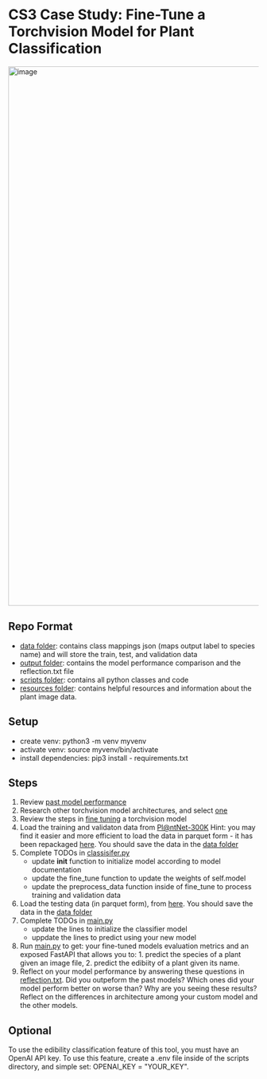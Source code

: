 # CS3 Case Study: Fine-Tune a Torchvision Model for Plant Classification

<img width="1082" alt="image" src="https://github.com/user-attachments/assets/09999535-b984-414f-aab3-6d123840250a" />

## Repo Format
- [data folder](https://github.com/wdgstl/CS3-PlantClassification-/tree/main/data): contains class mappings json (maps output label to species name) and will store the train, test, and validation data
- [output folder](https://github.com/wdgstl/CS3-PlantClassification-/tree/main/output): contains the model performance comparison and the reflection.txt file
- [scripts folder](https://github.com/wdgstl/CS3-PlantClassification-/tree/main/scripts): contains all python classes and code
- [resources folder](https://github.com/wdgstl/CS3-PlantClassification-/tree/main/resources): contains helpful resources and information about the plant image data.

## Setup
- create venv: python3 -m venv myvenv
- activate venv: source myvenv/bin/activate
- install dependencies: pip3 install - requirements.txt

## Steps
1. Review [past model performance](https://github.com/wdgstl/CS3-PlantClassification-/blob/main/output/model_comparison.png)
2. Research other torchvision model architectures, and select [one](https://pytorch.org/vision/0.9/models.html)
3. Review the steps in [fine tuning](https://dev.to/santoshpremi/fine-tuning-a-pre-trained-model-in-pytorch-a-step-by-step-guide-for-beginners-4p6l) a torchvision model
4. Load the training and validaton data from [Pl@ntNet-300K](https://zenodo.org/records/4726653#.YhNbAOjMJPY) Hint: you may find it easier and more efficient to load the data in parquet form - it has been repackaged [here](https://huggingface.co/datasets/mikehemberger/plantnet300K/tree/main/data). You should save the data in the [data folder](https://github.com/wdgstl/CS3-PlantClassification-/tree/main/data)
5. Complete TODOs in [classisifer.py](https://github.com/wdgstl/CS3-PlantClassification-/blob/main/scripts/classifier.py)
   - update __init__ function to initialize model according to model documentation
   - update the fine_tune function to update the weights of self.model
   - update the preprocess_data function inside of fine_tune to process training and validation data
6. Load the testing data (in parquet form), from [here](https://huggingface.co/datasets/mikehemberger/plantnet300K/tree/main/data). You should save the data in the [data folder](https://github.com/wdgstl/CS3-PlantClassification-/tree/main/data)
7. Complete TODOs in [main.py](https://github.com/wdgstl/CS3-PlantClassification-/blob/main/scripts/main.py)
   - update the lines to initialize the classifier model
   - uppdate the lines to predict using your new model
8. Run [main.py](https://github.com/wdgstl/CS3-PlantClassification-/blob/main/scripts/main.py) to get: your fine-tuned models evaluation metrics and an exposed FastAPI that allows you to: 1. predict the species of a plant given an image file, 2. predict the edibiity of a plant given its name.
9. Reflect on your model performance by answering these questions in [reflection.txt](https://github.com/wdgstl/CS3-PlantClassification-/blob/main/output/reflection.txt). Did you outpeform the past models? Which ones did your model perform better on worse than? Why are you seeing these results? Reflect on the differences in architecture among your custom model and the other models.  

## Optional 
To use the edibility classification feature of this tool, you must have an OpenAI API key. To use this feature, create a .env file inside of the scripts directory, and simple set: OPENAI_KEY = "YOUR_KEY".
